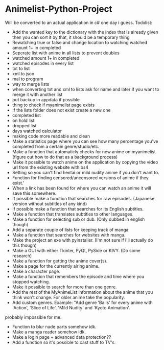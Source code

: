 # Animelist-Python-Project
Will be converted to an actual application in c# one day i guess.
Todolist:
- Add the wanted key to the dictionary with the index that is already given then you can sort it by that, it should be a temporary thing
- Rewatching true or false and change location to watching watched amount 1+ in completed
- Seperate list with anime in all lists to prevent doubles
- watched amount 1+ in completed
- watched episodes in every list
- txt to list
- xml to json
- mal to program
- way to merge lists
- when converting txt and xml to lists ask for name and later if you want to merge it with another list
- put backup in appdata if possible
- thing to check if myanimelist page exists
- If the lists folder does not exist create a new one
- completed list
- on hold list
- dropped list
- days watched calculator
- making code more readable and clean
- Make a statistics page where you can see how many percentage you've completed from a certain genre/studio/etc.
- Make a function that automaticly checks for new anime on myanimelist (figure out how to do that as a background process)
- Make it possible to watch anime on the application by copying the video url from the existing website with bs4
- Setting so you can't find hentai or mild nudity anime if you don't want to.
- Function for finding censored/uncensored versions of anime if they exist.'
- When a link has been found for where you can watch an anime it will save this somewhere.
- If possible make a function that searches for raw episodes. (Japanese version without subtitles of any kind)
- If possible make a function that searches for its English subtitles.
- Make a function that translates subtitles to other languages.
- Make a function for selecting sub or dub. (Only dubbed in english though)
- Add a separate couple of lists for keeping track of manga.
- Make a function that searches for websites with manga.
- Make the project an exe with pyinstaller. (I'm not sure if i'll actually do this though)
- Make a GUI with either Tkinter, PyQt, PySide or KIVY. (Do some research)
- Make a function for getting the anime cover(s).
- Make a page for the currently airing anime.
- Make a character page.
- Make a function that remembers the episode and time where you stopped watching.
- Make it possible to search for more than one genre.
- Add the rest of the MyAnimeList information about the anime that you think won't change. For older anime take the popularity.
- Add custom genres. Example: "Add genre 'Balls' for every anime with 'Action', 'Slice of Life', 'Mild Nudity' and 'Kyoto Animation'.

probably impossible for me:
- Function to blur nude parts somehow idk.
- Make a manga reader somehow idk.
- Make a login page + advanced data protection??
- Add a function so it's possible to cast stuff to TV's.
